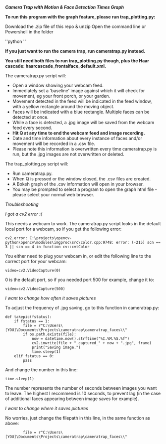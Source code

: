 **_Camera Trap with Motion & Face Detection Times Graph_**

**To run this program with the graph feature, please run trap_plotting.py:**

Download the .zip file of this repo & unzip
Open the command line or Powershell in the folder

''python ''

**If you just want to run the camera trap, run cameratrap.py instead.**

**You still need both files to run trap_plotting.py though, plus the Haar cascade: haarcascade_frontalface_default.xml.**

The cameratrap.py script will:
* Open a window showing your webcam feed.
* Immediately set a 'baseline' image against which it will check for movement, eg your front porch, or your garden.
* Movement detected in the feed will be indicated in the feed window, with a yellow rectangle around the moving object.
* Faces will be indicated with a blue rectangle. Multiple faces can be detected at once.
* While a face is detected, a .jpg image will be saved from the webcam feed every second.
* **Hit Q at any time to end the webcam feed and image recording.**
* Date and time information about every instance of faces and/or movement will be recorded in a .csv file.
* Please note this information is overwritten every time cameratrap.py is run, but the .jpg images are not overwritten or deleted.

The trap_plotting.py script will:
* Run cameratrap.py.
* When Q is pressed or the window closed, the .csv files are created.
* A Bokeh graph of the .csv information will open in your browser.
* You may be prompted to select a program to open the graph html file - please select your normal web browser.

_Troubleshooting_

*I got a cv2 error :(*

This needs a webcam to work. The cameratrap.py script looks in the default local port for a webcam, so if you get the following error:

``cv2.error: C:\projects\opencv-python\opencv\modules\imgproc\src\color.cpp:9748: error: (-215) scn == 3 || scn == 4 in function cv::cvtColor``

You either need to plug your webcam in, or edit the following line to the correct port for your webcam:

``
video=cv2.VideoCapture(0)
``

0 is the default port, so if you needed port 500 for example, change it to:

``
video=cv2.VideoCapture(500)
``

*I want to change how often it saves pictures*

To adjust the frequency of .jpg saving, go to this function in cameratrap.py:

```
def takepic(fstatus):
    if fstatus == 1:
        file = r"C:\Users\[YOU]\Documents\Projects\cameratrap\cameratrap_faces\\"
        if os.path.exists(file):
            now = datetime.now().strftime("%I.%M.%S.%f")
            cv2.imwrite(file + "_captured_" + now + ".jpg", frame)
            print("Saving image.")
            time.sleep(1)
    elif fstatus == 0:
        pass
```
And change the number in this line:

`time.sleep(1)`

The number represents the number of seconds between images you want to leave. The highest I recommend is 10 seconds, to 
prevent lag (in the case of additional faces appearing between image saves for example).

*I want to change where it saves pictures*

No worries, just change the filepath in this line, in the same function as above:

`        file = r"C:\Users\[YOU]\Documents\Projects\cameratrap\cameratrap_faces\\"`
